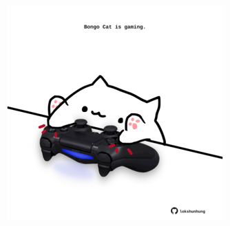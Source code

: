 <!-- built at 08/03/2022, 18:01:13 UTC -->
<p align="center">
  <img width="500" height="500" src="./ReadmeImage.svg">
</p>
